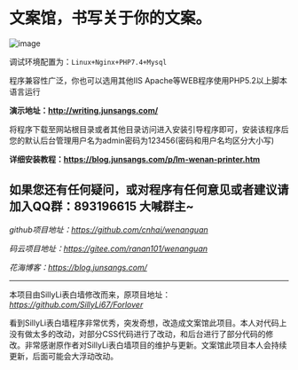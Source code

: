 # 文案馆，书写关于你的文案。

![image](https://cdn.jsdelivr.net/gh/ranan101/img/1.png)

调试环境配置为：`Linux+Nginx+PHP7.4+Mysql`

程序兼容性广泛，你也可以选用其他IIS Apache等WEB程序使用PHP5.2以上脚本语言运行

**演示地址：http://writing.junsangs.com/**

将程序下载至网站根目录或者其他目录访问进入安装引导程序即可，安装该程序后您的默认后台管理用户名为admin密码为123456(密码和用户名均区分大小写)

**详细安装教程：https://blog.junsangs.com/p/lm-wenan-printer.htm**

如果您还有任何疑问，或对程序有任何意见或者建议请加入QQ群：**893196615** 大喊群主~
------

*github项目地址：https://github.com/cnhai/wenanguan*

*码云项目地址：https://gitee.com/ranan101/wenanguan*

*花海博客：https://blog.junsangs.com/*

------

本项目由SillyLi表白墙修改而来，原项目地址：*https://github.com/SillyLi67/Forlover*

看到SillyLi表白墙程序非常优秀，突发奇想，改造成文案馆此项目。本人对代码上没有做太多的改动，对部分CSS代码进行了改动，和后台进行了部分代码的修改。非常感谢原作者对SillyLi表白墙项目的维护与更新。文案馆此项目本人会持续更新，后面可能会大浮动改动。
